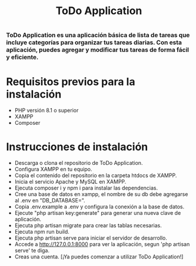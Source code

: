 <h1 style="text-align:center;">ToDo Application<h1>

<p style="font-size: 1rem;">ToDo Application es una aplicación básica de lista de tareas que incluye categorías para organizar tus tareas diarias. Con esta aplicación, puedes agregar y modificar tus tareas de forma fácil y eficiente.</p>

# Requisitos previos para la instalación

-   PHP versión 8.1 o superior
-   XAMPP
-   Composer

# Instrucciones de instalación

-   Descarga o clona el repositorio de ToDo Application.
-   Configura XAMPP en tu equipo.
-   Copia el contenido del repositorio en la carpeta htdocs de XAMPP.
-   Inicia el servicio Apache y MySQL en XAMPP.
-   Ejecuta composer i y npm i para instalar las dependencias.
-   Cree una base de datos en xampp, el nombre de su db debe agregarse al .env en "DB_DATABASE=".
-   Copia .env.example a .env y configura la conexión a la base de datos.
-   Ejecute "php artisan key:generate" para generar una nueva clave de aplicación.
-   Ejecuta php artisan migrate para crear las tablas necesarias.
-   Ejecuta npm run build.
-   Ejecuta php artisan serve para iniciar el servidor de desarrollo.
-   Accede a http://127.0.0.1:8000 para ver la aplicación, segun 'php artisan serve' te diga.
-   Creas una cuenta.
    [¡Ya puedes comenzar a utilizar ToDo Application!]
